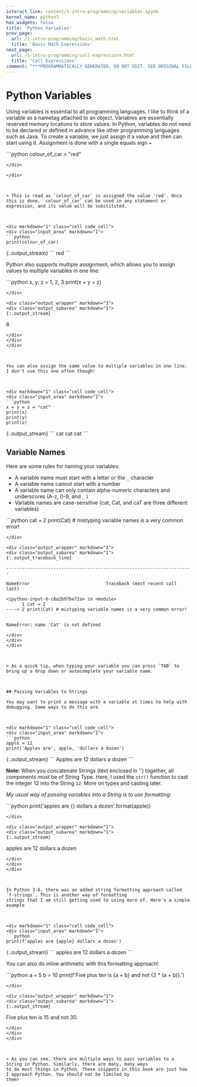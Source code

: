 ```yaml
---
interact_link: content/1-intro-programming/variables.ipynb
kernel_name: python3
has_widgets: false
title: 'Python Variables'
prev_page:
  url: /1-intro-programming/basic_math.html
  title: 'Basic Math Expressions'
next_page:
  url: /1-intro-programming/call-expressions.html
  title: 'Call Expressions'
comment: "***PROGRAMMATICALLY GENERATED, DO NOT EDIT. SEE ORIGINAL FILES IN /content***"
---
```



# Python Variables



Using variables is essential to all programming languages. I like to think of a variable as a nametag attached to an object. Variables are essentially reserved memory locations to store values. In Python, variables do not need to be declared or defined in advance like other programming languages such as Java. To create a variable, we just assign it a value and then can start using it. Assignment is done with a single equals sign `=`



<div markdown="1" class="cell code_cell">
<div class="input_area" markdown="1">
```python
colour_of_car = "red"

```
</div>

</div>



> This is read as `colour_of_car` is assigned the value 'red'. Once this is done, `colour_of_car` can be used in any statement or expression, and its value will be substituted.



<div markdown="1" class="cell code_cell">
<div class="input_area" markdown="1">
```python
print(colour_of_car)

```
</div>

<div class="output_wrapper" markdown="1">
<div class="output_subarea" markdown="1">
{:.output_stream}
```
red
```
</div>
</div>
</div>



Python also supports multiple assignment, which allows you to assign values to multiple variables in one line.



<div markdown="1" class="cell code_cell">
<div class="input_area" markdown="1">
```python
x, y, z = 1, 2, 3
print(x + y + z)

```
</div>

<div class="output_wrapper" markdown="1">
<div class="output_subarea" markdown="1">
{:.output_stream}
```
6
```
</div>
</div>
</div>



You can also assign the same value to multiple variables in one line. I don't use this one often though!



<div markdown="1" class="cell code_cell">
<div class="input_area" markdown="1">
```python
x = y = z = "cat"
print(x)
print(y)
print(z)

```
</div>

<div class="output_wrapper" markdown="1">
<div class="output_subarea" markdown="1">
{:.output_stream}
```
cat
cat
cat
```
</div>
</div>
</div>



## Variable Names



Here are some rules for naming your variables:
- A variable name must start with a letter or the `_` character
- A variable name cannot start with a number
- A variable name can only contain alpha-numeric characters and underscores (A-z, 0-9, and `_` )
- Variable names are case-sensitive (cat, Cat, and caT are three different variables)



<div markdown="1" class="cell code_cell">
<div class="input_area" markdown="1">
```python
cat = 2
print(Cat) # mistyping variable names is a very common error!

```
</div>

<div class="output_wrapper" markdown="1">
<div class="output_subarea" markdown="1">
{:.output_traceback_line}
```

    -----------------------------------------------------------------------

    NameError                             Traceback (most recent call last)

    <ipython-input-6-c8a2b97be72a> in <module>
          1 cat = 2
    ----> 2 print(Cat) # mistyping variable names is a very common error!
    

    NameError: name 'Cat' is not defined


```
</div>
</div>
</div>



> As a quick tip, when typing your variable you can press `TAB` to bring up a drop down or autocomplete your variable name.



## Passing Variables to Strings

You may want to print a message with a variable at times to help with debugging. Some ways to do this are



<div markdown="1" class="cell code_cell">
<div class="input_area" markdown="1">
```python
apple = 12
print('Apples are', apple, 'dollars a dozen')

```
</div>

<div class="output_wrapper" markdown="1">
<div class="output_subarea" markdown="1">
{:.output_stream}
```
Apples are 12 dollars a dozen
```
</div>
</div>
</div>



**Note:** When you concatenate Strings (text enclosed in '') together, all components must be of String Type. Here, I used
the `str()` function to cast the integer 12 into the String `12`. More on types and casting later.


*My usual way of passing variables into a String is to use formatting:*



<div markdown="1" class="cell code_cell">
<div class="input_area" markdown="1">
```python
print('apples are {} dollars a dozen'.format(apple))

```
</div>

<div class="output_wrapper" markdown="1">
<div class="output_subarea" markdown="1">
{:.output_stream}
```
apples are 12 dollars a dozen
```
</div>
</div>
</div>



In Python 3.6, there was an added string formatting approach called `f-strings`. This is another way of formatting
strings that I am still getting used to using more of. Here's a simple example



<div markdown="1" class="cell code_cell">
<div class="input_area" markdown="1">
```python
print(f'apples are {apple} dollars a dozen')

```
</div>

<div class="output_wrapper" markdown="1">
<div class="output_subarea" markdown="1">
{:.output_stream}
```
apples are 12 dollars a dozen
```
</div>
</div>
</div>



You can also do inline arithmetic with this formatting approach!



<div markdown="1" class="cell code_cell">
<div class="input_area" markdown="1">
```python
a = 5
b = 10
print(f'Five plus ten is {a + b} and not {2 * (a + b)}.')

```
</div>

<div class="output_wrapper" markdown="1">
<div class="output_subarea" markdown="1">
{:.output_stream}
```
Five plus ten is 15 and not 30.
```
</div>
</div>
</div>



> As you can see, there are multiple ways to pass variables to a String in Python. Similarly, there are many, many ways
to do most things in Python. These snippets in this book are just how I approach Python. You should not be limited by
them!

